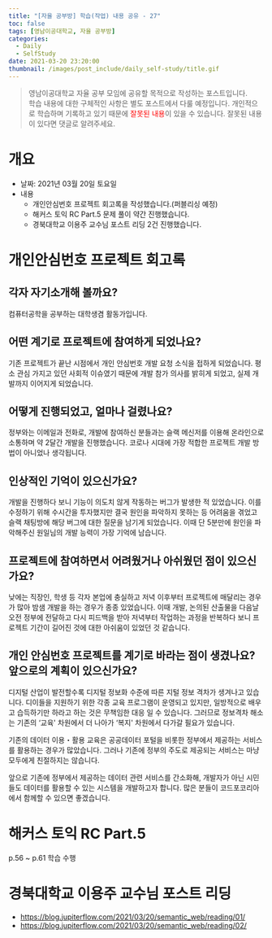 ```yaml
---
title: "[자율 공부방] 학습(작업) 내용 공유 - 27"
toc: false
tags: [영남이공대학교, 자율 공부방]
categories:
  - Daily
  - SelfStudy
date: 2021-03-20 23:20:00
thumbnail: /images/post_include/daily_self-study/title.gif
---
```

> 영남이공대학교 자율 공부 모임에 공유할 목적으로 작성하는 포스트입니다.  
> 학습 내용에 대한 구체적인 사항은 별도 포스트에서 다룰 예정입니다.
> 개인적으로 학습하며 기록하고 있기 때문에 <font color='red'>잘못된 내용</font>이 있을 수 있습니다. 잘못된 내용이 있다면 댓글로 알려주세요.  

# 개요
* 날짜: 2021년 03월 20일 토요일
* 내용
    * 개인안심번호 프로젝트 회고록을 작성했습니다.(퍼블리싱 예정)
    * 해커스 토익 RC Part.5 문제 풀이 약간 진행했습니다.
    * 경북대학교 이용주 교수님 포스트 리딩 2건 진행했습니다.

# 개인안심번호 프로젝트 회고록

## 각자 자기소개해 볼까요?

컴퓨터공학을 공부하는 대학생겸 활동가입니다.

## 어떤 계기로 프로젝트에 참여하게 되었나요?

기존 프로젝트가 끝난 시점에서 개인 안심번호 개발 요청 소식을 접하게 되었습니다. 평소 관심 가지고 있던 사회적 이슈였기 때문에 개발 참가 의사를 밝히게 되었고, 실제 개발까지 이어지게 되었습니다.

## 어떻게 진행되었고, 얼마나 걸렸나요?

정부와는 이메일과 전화로, 개발에 참여하신 분들과는 슬랙 메신저를 이용해 온라인으로 소통하며 약 2달간 개발을 진행했습니다. 코로나 시대에 가장 적합한 프로젝트 개발 방법이 아니었나 생각됩니다.

## 인상적인 기억이 있으신가요?

개발을 진행하다 보니 기능이 의도치 않게 작동하는 버그가 발생한 적 있었습니다. 이를 수정하기 위해 수시간을 투자했지만 결국 원인을 파악하지 못하는 등 어려움을 겪었고 슬랙 채팅방에 해당 버그에 대한 질문을 남기게 되었습니다. 이때 단 5분만에 원인을 파악해주신 원일님의 개발 능력이 가장 기억에 남습니다.

## 프로젝트에 참여하면서 어려웠거나 아쉬웠던 점이 있으신가요?

낮에는 직장인, 학생 등 각자 본업에 충실하고 저녁 이후부터 프로젝트에 매달리는 경우가 많아 밤샘 개발을 하는 경우가 종종 있었습니다. 이때 개발, 논의된 산출물을 다음날 오전 정부에 전달하고 다시 피드백을 받아 저녁부터 작업하는 과정을 반복하다 보니 프로젝트 기간이 길어진 것에 대한 아쉬움이 있었던 것 같습니다.

## 개인 안심번호 프로젝트를 계기로 바라는 점이 생겼나요? 앞으로의 계획이 있으신가요?

디지털 산업이 발전할수록 디지털 정보화 수준에 따른 지털 정보 격차가 생겨나고 있습니다. 디이들을 지원하기 위한 각종 교육 프로그램이 운영되고 있지만, 일방적으로 배우고 습득하기만 하라고 하는 것은 무책임한 대응 일 수 있습니다. 그러므로 정보격차 해소는 기존의 ‘교육' 차원에서 더 나아가 ‘복지' 차원에서 다가갈 필요가 있습니다.

기존의 데이터 이용・활용 교육은 공공데이터 포털을 비롯한 정부에서 제공하는 서비스를 활용하는 경우가 많았습니다. 그러나 기존에 정부의 주도로 제공되는 서비스는 마냥 모두에게 친절하지는 않습니다.

앞으로 기존에 정부에서 제공하는 데이터 관련 서비스를 간소화해, 개발자가 아닌 시민들도 데이터를 활용할 수 있는 시스템을 개발하고자 합니다. 많은 분들이 코드포코리아에서 함께할 수 있으면 좋겠습니다.

# 해커스 토익 RC Part.5

p.56 ~ p.61 학습 수행

# 경북대학교 이용주 교수님 포스트 리딩

* https://blog.jupiterflow.com/2021/03/20/semantic_web/reading/01/
* https://blog.jupiterflow.com/2021/03/20/semantic_web/reading/02/